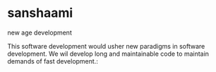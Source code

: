 # sanshaami
new age development

This software development would usher new paradigms in
software development. 
We wil develop long and maintainable code  to maintain demands 
of fast development.:


